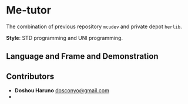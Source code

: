 # Me-tutor

The combination of previous repository `mcudev` and private depot `herlib`.

**Style**: STD programming and UNI programming.

## Language and Frame and Demonstration



## Contributors

- **Doshou Haruno** dosconyo@gmail.com
- 



